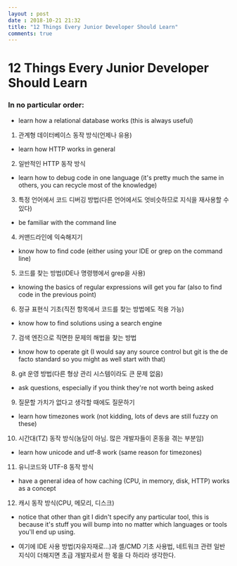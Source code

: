 ```yaml
---
layout : post
date : 2018-10-21 21:32
title: "12 Things Every Junior Developer Should Learn"
comments: true
---
```


# 12 Things Every Junior Developer Should Learn

### In no particular order:

* learn how a relational database works (this is always useful)
1. 관계형 데이터베이스 동작 방식(언제나 유용)

* learn how HTTP works in general
2. 일반적인 HTTP 동작 방식

* learn how to debug code in one language (it's pretty much the same in others, you can recycle most of the knowledge)
3. 특정 언어에서 코드 디버깅 방법(다른 언어에서도 엇비슷하므로 지식을 재사용할 수 있다)

* be familiar with the command line
4. 커맨드라인에 익숙해지기

* know how to find code (either using your IDE or grep on the command line)
5. 코드를 찾는 방법(IDE나 명령행에서 grep을 사용)

* knowing the basics of regular expressions will get you far (also to find code in the previous point)
6. 정규 표현식 기초(직전 항목에서 코드를 찾는 방법에도 적용 가능)

* know how to find solutions using a search engine
7. 검색 엔진으로 직면한 문제의 해법을 찾는 방법

* know how to operate git (I would say any source control but git is the de facto standard so you might as well start with that)
8. git 운영 방법(다른 형상 관리 시스템이라도 큰 문제 없음)

* ask questions, especially if you think they're not worth being asked
9. 질문할 가치가 없다고 생각할 때에도 질문하기

* learn how timezones work (not kidding, lots of devs are still fuzzy on these)
10. 시간대(TZ) 동작 방식(농담이 아님. 많은 개발자들이 혼동을 겪는 부분임)

* learn how unicode and utf-8 work (same reason for timezones)
11. 유니코드와 UTF-8 동작 방식

* have a general idea of how caching (CPU, in memory, disk, HTTP) works as a concept
12. 캐시 동작 방식(CPU, 메모리, 디스크)

* notice that other than git I didn't specify any particular tool, this is because it's stuff you will bump into no matter which languages or tools you'll end up using.
- 여기에 IDE 사용 방법(자유자재로...)과 셸/CMD 기초 사용법, 네트워크 관련 일반 지식이 더해지면 초급 개발자로서 한 몫을 다 하리라 생각한다.
